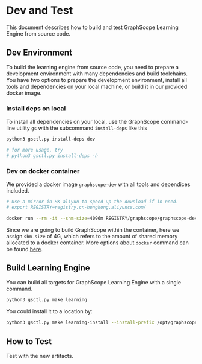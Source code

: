 # Dev and Test

This document describes how to build and test GraphScope Learning Engine from source code.

## Dev Environment

To build the learning engine from source code, you need to prepare a development environment with many dependencies and
build toolchains. You have two options to prepare the development environment, install all tools and dependencies
on your local machine, or build it in our provided docker image.

### Install deps on local

To install all dependencies on your local, use the GraphScope command-line utility `gs` with the subcommand
`install-deps` like this

```bash
python3 gsctl.py install-deps dev

# for more usage, try
# python3 gsctl.py install-deps -h
```

### Dev on docker container

We provided a docker image `graphscope-dev` with all tools and dependices included.

```bash
# Use a mirror in HK aliyun to speed up the download if in need.
# export REGISTRY=registry.cn-hongkong.aliyuncs.com/

docker run --rm -it --shm-size=4096m REGISTRY/graphscope/graphscope-dev:latest
```

Since we are going to build GraphScope within the container, here we assign `shm-size` of 4G,
which refers to the amount of shared memory allocated to a docker container.
More options about `docker` command can be found [here](https://docs.docker.com/engine/reference/commandline/cli/).

## Build Learning Engine

You can build all targets for GraphScope Learning Engine with a single command.

```bash
python3 gsctl.py make learning
```

You could install it to a location by:

```bash
python3 gsctl.py make learning-install --install-prefix /opt/graphscope
```

## How to Test

Test with the new artifacts.

